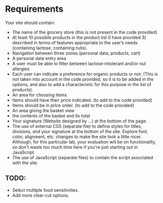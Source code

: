 # Requirements

Your site should contain:
- The name of the grocery store (this is not present in the code provided)
- At least 10 possible products in the product list (I have provided 3) described in terms of features appropriate to the user’s needs (containing lactose, containing nuts).
- Navigation between three zones (personal data, products, cart)
- A personal data entry area
- A user must be able to filter between lactose-intolerant and/or nut allergies
- Each user can indicate a preference for organic products or not. (This is not taken into account in the code provided, so it is to be added in the options, and also to add a characteristic for this purpose in the list of products).
- An area for choosing items
- Items should have their price indicated. (to add to the code provided)
- Items should be in price order. (to add to the code provided)
- An area giving the basket view
- the contents of the basket and its total
- Your signature (Website designed by ...) at the bottom of the page.
- The use of external CSS (separate file) to define styles for titles, divisions, and your signature at the bottom of the site. Explore font, color, alignment, etc. changes to make the site look a little nicer. Although, for this particular lab, your evaluation will be on functionality, so don't waste too much time here if you're just starting out in JavaScript.
- The use of JavaScript (separate files) to contain the script associated with the site.


## TODO:

- Select multiple food sensitivities.
- Add more clear-cut options.